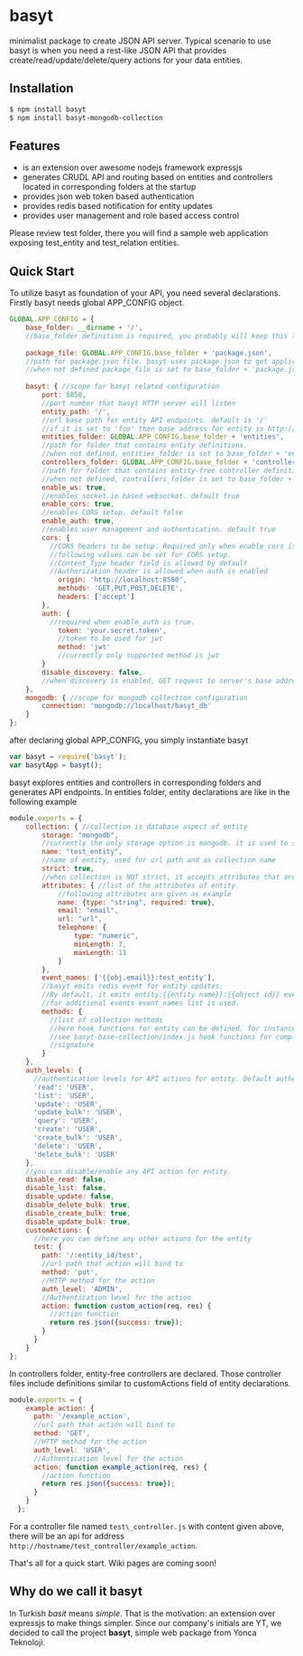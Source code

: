 # basyt
minimalist package to create JSON API server. Typical scenario to use basyt is when you need a rest-like JSON API that provides create/read/update/delete/query actions for your data entities.

## Installation

```bash
$ npm install basyt
$ npm install basyt-mongodb-collection
```

## Features
* is an extension over awesome nodejs framework expressjs
* generates CRUDL API and routing based on entities and controllers located in corresponding folders at the startup
* provides json web token based authentication 
* provides redis based notification for entity updates
* provides user management and role based access control

Please review test folder, there you will find a sample web application exposing test\_entity and test\_relation entities.

## Quick Start
To utilize basyt as foundation of your API, you need several declarations. Firstly basyt needs global APP_CONFIG object.

```js
GLOBAL.APP_CONFIG = {
    base_folder: __dirname + '/', 
    //base_folder definition is required, you probably will keep this line as it is
    
    package_file: GLOBAL.APP_CONFIG.base_folder + 'package.json', 
    //path for package.json file. basyt uses package.json to get application name and version.
    //when not defined package_file is set to base_folder + 'package.json'
    
    basyt: { //scope for basyt related configuration
        port: 5850, 
        //port number that basyt HTTP server will listen
        entity_path: '/',
        //url base path for entity API endpoints. default is '/'
        //if it is set to 'foo' then base address for entity is http://hostname/foo/entity
        entities_folder: GLOBAL.APP_CONFIG.base_folder + 'entities',
        //path for folder that contains entity definitions.
        //when not defined, entities_folder is set to base_folder + 'entities'
        controllers_folder: GLOBAL.APP_CONFIG.base_folder + 'controllers',
        //path for folder that contains entity-free controller definitions.
        //when not defined, controllers_folder is set to base_folder + 'controllers'
        enable_ws: true,
        //enables socket.io based websocket. default true
        enable_cors: true, 
        //enables CORS setup. default false
        enable_auth: true,
        //enables user management and authentication. default true
        cors: { 
          //CORS headers to be setup. Required only when enable_cors is true
          //following values can be set for CORS setup.
          //Content_Type header field is allowed by default
          //Authorization header is allowed when auth is enabled
            origin: 'http://localhost:8580',
            methods: 'GET,PUT,POST,DELETE',
            headers: ['accept']
        },
        auth: {
          //required when enable_auth is true.
            token: 'your.secret.token',
            //token to be used for jwt
            method: 'jwt'
            //currently only supported method is jwt
        }
        disable_discovery: false, 
        //when discovery is enabled, GET request to server's base address will provide all possible API
    },
    mongodb: { //scope for mongodb collection configuration
        connection: 'mongodb://localhost/basyt_db'
    }
};
```

after declaring global APP_CONFIG, you simply instantiate basyt

```js
var basyt = require('basyt');
var basytApp = basyt();
````

basyt explores entities and controllers in corresponding folders and generates API endpoints. In entities folder, entity declarations are like in the following example

```js
module.exports = {
    collection: { //collection is database aspect of entity
        storage: "mongodb",
        //currently the only storage option is mongodb. it is used to select collection
        name: "test_entity",
        //name of entity, used for url path and as collection name
        strict: true,
        //when collection is NOT strict, it accepts attributes that are not defined in attributes list
        attributes: { //list of the attributes of entity
            //following attributes are given as example
            name: {type: "string", required: true},
            email: "email",
            url: "url",
            telephone: {
                type: "numeric",
                minLength: 7,
                maxLength: 11
            }
        },
        event_names: ['{{obj.email}}:test_entity'],
        //basyt emits redis event for entity updates. 
        //By default, it emits entity:{{entity name}}:{{object id}} event
        //for additional events event_names list is used.
        methods: {
          //list of collection methods
          //here hook functions for entity can be defined. for instance beforeCreate, afterCreate etc.
          //see basyt-base-collection/index.js hook functions for complete hook functions and their
          //signature
        }
    },
    auth_levels: {
      //authentication levels for API actions for entity. Default authentication level is 'USER'
      'read': 'USER',
      'list': 'USER',
      'update': 'USER',
      'update_bulk': 'USER',
      'query': 'USER',
      'create': 'USER',
      'create_bulk': 'USER',
      'delete': 'USER',
      'delete_bulk': 'USER'
    },
    //you can disable/enable any API action for entity.
    disable_read: false,
    disable_list: false,
    disable_update: false,
    disable_delete_bulk: true,
    disable_create_bulk: true,
    disable_update_bulk: true,
    customActions: {
      //here you can define any other actions for the entity
      test: {
        path: '/:entity_id/test',
        //url path that action will bind to
        method: 'put',
        //HTTP method for the action
        auth_level: 'ADMIN',
        //Authentication level for the action
        action: function custom_action(req, res) {
          //action function
          return res.json({success: true});
        }
      }
    }
};
```

In controllers folder, entity-free controllers are declared. Those controller files include definitions similar to customActions field of entity declarations.

```js
module.exports = {
    example_action: {
      path: '/example_action',
      //url path that action will bind to
      method: 'GET',
      //HTTP method for the action
      auth_level: 'USER',
      //Authentication level for the action
      action: function example_action(req, res) {
        //action function
        return res.json({success: true});
      }
    }
  };
```

For a controller file named `test\_controller.js` with content given above, there will be an api for address `http://hostname/test_controller/example_action`.

That's all for a quick start. Wiki pages are coming soon!
  
## Why do we call it basyt
In Turkish *basit* means *simple*. That is the motivation: an extension over expressjs to make things simpler. Since our company's initials are YT, we decided to call the project **basyt**, simple web package from Yonca Teknoloji.

